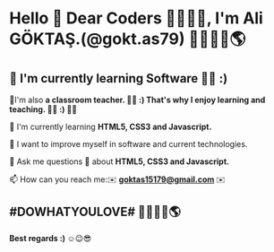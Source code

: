 <h1> <b>Hello 👋 Dear Coders 👨‍💻👩‍💻, I'm Ali GÖKTAŞ.(@gokt.as79) 👨‍💻🤩🥳🌎 </b></h1>

<h2> <b>🔭 I'm currently learning Software 👨‍💻 :) </b> </h2>

🔭I'm also <b> a classroom  teacher. 👨‍🏫 :) That's why I enjoy learning and teaching. 👨‍🏫  :) 👨‍🏫  </b>

🌱 I'm currently learning <b> HTML5, CSS3 and Javascript.</b>

🔮 I want to improve myself in software and current technologies.

💬  Ask me questions 🙋 about <b> HTML5, CSS3 and Javascript. </b>

📫 How can you reach me:✉️ <b> goktas15179@gmail.com </b> ✉️

<h2> <b> #DOWHATYOULOVE# 👨‍💻🤩🥳🌎 </b> </h2>

<b> Best regards :) </b>  ☺️😉😎 
